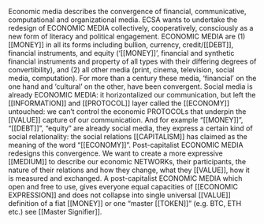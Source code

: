 Economic media describes the convergence of financial, communicative, computational and organizational media. ECSA wants to undertake the redesign of ECONOMIC MEDIA collectively, cooperatively, consciously as a new form of literacy and political engagement. ECONOMIC MEDIA are (1) [[MONEY]] in all its forms including bullion, currency, credit/[[DEBT]], financial instruments, and equity (‘[[MONEY]]’, financial and synthetic financial instruments and property of all types with their differing degrees of convertibility), and (2) all other media (print, cinema, television, social media, computation). For more than a century these media, ‘financial’ on the one hand and ‘cultural’ on the other, have been convergent. Social media is already ECONOMIC MEDIA: it horizontalized our communication, but left the [[INFORMATION]] and [[PROTOCOL]] layer called the [[ECONOMY]] untouched: we can’t control the economic PROTOCOLs that underpin the [[VALUE]] capture of our communication. And for example “[[MONEY]]”, “[[DEBT]]”, “equity” are already social media, they express a certain kind of social relationality: the social relations [[CAPITALISM]] has claimed as the meaning of the word “[[ECONOMY]]”. Post-capitalist ECONOMIC MEDIA redesigns this convergence. We want to create a more expressive [[MEDIUM]] to describe our economic NETWORKs, their participants, the nature of their relations and how they change, what they [[VALUE]], how it is measured and exchanged. A post-capitalist ECONOMIC MEDIA which open and free to use, gives everyone equal capacities of [[ECONOMIC EXPRESSION]] and does not collapse into single universal [[VALUE]] definition of a fiat [[MONEY]] or one “master [[TOKEN]]” (e.g. BTC, ETH etc.) see [[Master Signifier]].